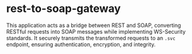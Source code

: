 # rest-to-soap-gateway
This application acts as a bridge between REST and SOAP, converting RESTful requests into SOAP messages while implementing WS-Security standards. It securely transmits the transformed requests to an `.svc` endpoint, ensuring authentication, encryption, and integrity.
